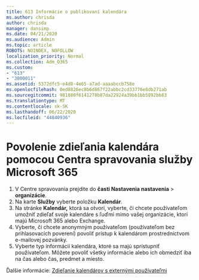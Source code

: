 ```yaml
---
title: 613 Informácie o publikovaní kalendára
ms.author: chrisda
author: chrisda
manager: dansimp
ms.date: 04/21/2020
ms.audience: Admin
ms.topic: article
ROBOTS: NOINDEX, NOFOLLOW
localization_priority: Normal
ms.collection: Adm_O365
ms.custom:
- "613"
- "3800011"
ms.assetid: 5372dfc5-e4d8-4e65-a7ad-aaaabccb758e
ms.openlocfilehash: 0ed8826ec8b6d867f22abbc2cd33776e8db271ab
ms.sourcegitcommit: 981880f6141278b87da22924a39bb1bb5892bb83
ms.translationtype: MT
ms.contentlocale: sk-SK
ms.lasthandoff: 06/22/2020
ms.locfileid: "44840936"
---
```

# <a name="enable-calendar-sharing-using-the-microsoft-365-admin-center"></a>Povolenie zdieľania kalendára pomocou Centra spravovania služby Microsoft 365

1. V Centre spravovania prejdite do **časti Nastavenia nastavenia**   >   **organizácie**.
2. Na karte **Služby** vyberte položku **Kalendár**.
3. Na stránke **Kalendár,** ktorá sa otvorí, vyberte, či chcete používateľom umožniť zdieľať svoje kalendáre s ľuďmi mimo vašej organizácie, ktorí majú Microsoft 365 alebo Exchange.
4. Vyberte, či chcete anonymným používateľom (používateľom bez prihlasovacích poverení) povoliť prístup k kalendárom prostredníctvom e-mailovej pozvánky.
5. Vyberte typ informácií kalendára, ktoré sa majú sprístupniť používateľom. Môžete povoliť všetky informácie alebo ich obmedziť iba na čas alebo čas, predmet a miesto.

Ďalšie informácie: [Zdieľanie kalendárov s externými používateľmi](https://docs.microsoft.com/microsoft-365/admin/manage/share-calendars-with-external-users)
